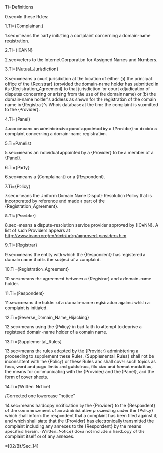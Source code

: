 Ti=Definitions

0.sec=In these Rules:

1.Ti={Complainant}

1.sec=means the party initiating a complaint concerning a domain-name registration.

2.Ti={ICANN}

2.sec=refers to the Internet Corporation for Assigned Names and Numbers.

3.Ti={Mutual_Jurisdiction}

3.sec=means a court jurisdiction at the location of either (a) the principal office of the {Registrar} (provided the domain-name holder has submitted in its {Registration_Agreement} to that jurisdiction for court adjudication of disputes concerning or arising from the use of the domain name) or (b) the domain-name holder's address as shown for the registration of the domain name in {Registrar}'s Whois database at the time the complaint is submitted to the {Provider}.

4.Ti={Panel}

4.sec=means an administrative panel appointed by a {Provider} to decide a complaint concerning a domain-name registration.

5.Ti=Panelist

5.sec=means an individual appointed by a {Provider} to be a member of a {Panel}.

6.Ti={Party}

6.sec=means a {Complainant} or a {Respondent}.

7.Ti={Policy}

7.sec=means the Uniform Domain Name Dispute Resolution Policy that is incorporated by reference and made a part of the {Registration_Agreement}.

8.Ti={Provider}

8.sec=means a dispute-resolution service provider approved by {ICANN}. A list of such Providers appears at http://www.icann.org/en/dndr/udrp/approved-providers.htm.

9.Ti={Registrar}

9.sec=means the entity with which the {Respondent} has registered a domain name that is the subject of a complaint.

10.Ti={Registration_Agreement}

10.sec=means the agreement between a {Registrar} and a domain-name holder.

11.Ti={Respondent}

11.sec=means the holder of a domain-name registration against which a complaint is initiated.

12.Ti={Reverse_Domain_Name_Hijacking}

12.sec=means using the {Policy} in bad faith to attempt to deprive a registered domain-name holder of a domain name.

13.Ti={Supplemental_Rules}

13.sec=means the rules adopted by the {Provider} administering a proceeding to supplement these Rules. {Supplemental_Rules} shall not be inconsistent with the {Policy} or these Rules and shall cover such topics as fees, word and page limits and guidelines, file size and format modalities, the means for communicating with the {Provider} and the {Panel}, and the form of cover sheets.

14.Ti={Written_Notice}

/Corrected one lowercase "notice"

14.sec=means hardcopy notification by the {Provider} to the {Respondent} of the commencement of an administrative proceeding under the {Policy} which shall inform the respondent that a complaint has been filed against it, and which shall state that the {Provider} has electronically transmitted the complaint including any annexes to the {Respondent} by the means specified herein. {Written_Notice} does not include a hardcopy of the complaint itself or of any annexes.

=[02/Bit/Sec_14]